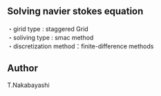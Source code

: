 ## Solving navier stokes equation

・girid type : staggered Grid  
・soliving type : smac method  
・discretization method：finite-difference methods 

## Author
T.Nakabayashi
